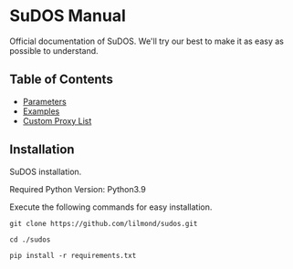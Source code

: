 # SuDOS Manual
Official documentation of SuDOS. We'll try our best to make it as easy as possible to understand.

## Table of Contents
- [Parameters](https://github.com/lilmond/sudos/blob/main/docs/usage.md#parameters)
- [Examples](https://github.com/lilmond/sudos/blob/main/docs/usage.md#examples)
- [Custom Proxy List](https://github.com/lilmond/sudos/blob/main/docs/custom_proxy.md#custom-proxy-list)

## Installation
SuDOS installation.

Required Python Version: Python3.9

Execute the following commands for easy installation.
```
git clone https://github.com/lilmond/sudos.git
```

```
cd ./sudos
```

```
pip install -r requirements.txt
```
